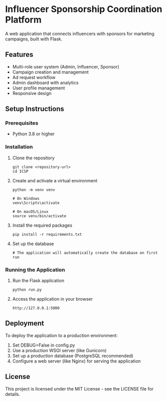 # Influencer Sponsorship Coordination Platform

A web application that connects influencers with sponsors for marketing campaigns, built with Flask.

## Features

- Multi-role user system (Admin, Influencer, Sponsor)
- Campaign creation and management
- Ad request workflow
- Admin dashboard with analytics
- User profile management
- Responsive design

## Setup Instructions

### Prerequisites
- Python 3.8 or higher


### Installation

1. Clone the repository
   ```
   git clone <repository-url>
   cd ICSP
   ```

2. Create and activate a virtual environment
   ```
   python -m venv venv
   
   # On Windows
   venv\Scripts\activate
   
   # On macOS/Linux
   source venv/bin/activate
   ```

3. Install the required packages
   ```
   pip install -r requirements.txt
   ```

4. Set up the database
   ```
   # The application will automatically create the database on first run
   ```

### Running the Application

1. Run the Flask application
   ```
   python run.py
   ```

2. Access the application in your browser
   ```
   http://127.0.0.1:5000
   ```

## Deployment

To deploy the application to a production environment:

1. Set DEBUG=False in config.py
2. Use a production WSGI server (like Gunicorn)
3. Set up a production database (PostgreSQL recommended)
4. Configure a web server (like Nginx) for serving the application

## License

This project is licensed under the MIT License - see the LICENSE file for details. 
